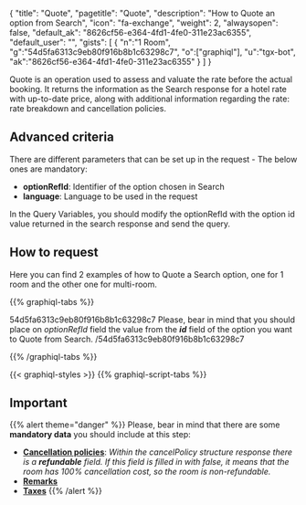 {
"title": "Quote",
"pagetitle": "Quote",
"description": "How to Quote an option from Search",
"icon": "fa-exchange",
"weight": 2,
"alwaysopen": false,
"default_ak": "8626cf56-e364-4fd1-4fe0-311e23ac6355",
"default_user": "",
"gists": [
    {
        "n":"1 Room",
        "g":"54d5fa6313c9eb80f916b8b1c63298c7",
        "o":["graphiql"],
        "u":"tgx-bot",
        "ak":"8626cf56-e364-4fd1-4fe0-311e23ac6355"
    }
        ]
}

Quote is an operation used to assess and valuate the rate before the actual booking. It returns the information as the Search response for a hotel rate with up-to-date price, along with additional information regarding the rate: rate breakdown and cancellation policies.

## Advanced criteria
There are different parameters that can be set up in the request - The below ones are mandatory:

- **optionRefId**: Identifier of the option chosen in Search
- **language**: Language to be used in the request

In the Query Variables, you should modify the optionRefId with the option id value returned in the search response and send the query.

## How to request 
Here you can find 2 examples of how to Quote a Search option, one for 1 room and the other one for multi-room. </br>

{{% graphiql-tabs %}}

54d5fa6313c9eb80f916b8b1c63298c7
Please, bear in mind that you should place on _optionRefId_ field the value from the **_id_** field of the option you want to Quote from Search.
/54d5fa6313c9eb80f916b8b1c63298c7

{{% /graphiql-tabs %}}

{{< graphiql-styles >}}
{{% graphiql-script-tabs %}}

## Important

{{% alert theme="danger" %}}
Please, bear in mind that there are some **mandatory data** you should include at this step:

-  <u>__Cancellation policies__</u>: _Within the cancelPolicy structure response there is a **refundable** field. If this field is filled in with false, it means that the room has 100% cancellation cost, so the room is non-refundable._
-  <u>__Remarks__</u>
-  <u>__Taxes__</u>
{{% /alert %}}
